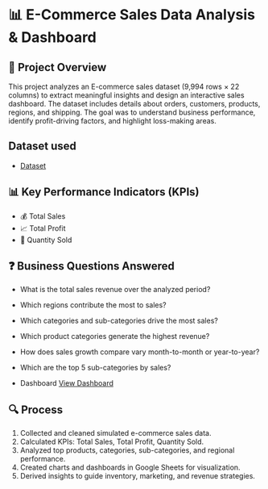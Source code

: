 # 📊 E-Commerce Sales Data Analysis & Dashboard
## 📌 Project Overview
This project analyzes an E-commerce sales dataset (9,994 rows × 22 columns) to extract meaningful insights and design an interactive sales dashboard. The dataset includes details about orders, customers, products, regions, and shipping.
The goal was to understand business performance, identify profit-driving factors, and highlight loss-making areas.

## Dataset used
- <a href="https://github.com/Chaitanya56C/E-commerce-Sales-Analysis-/blob/main/Ecommerce%20Sales%20Analysis.ods">Dataset</a>

## 📊 Key Performance Indicators (KPIs)
- 💰 Total Sales
- 📈 Total Profit
- 🛒 Quantity Sold

## ❓ Business Questions Answered
- What is the total sales revenue over the analyzed period?
- Which regions contribute the most to sales?
- Which categories and sub-categories drive the most sales?
- Which product categories generate the highest revenue?
- How does sales growth compare vary month-to-month or year-to-year?
- Which are the top 5 sub-categories by sales?

- Dashboard <a href="https://github.com/Chaitanya56C/E-commerce-Sales-Analysis-/blob/main/Screenshot.png">View Dashboard</a>

## 🔍 Process

1. Collected and cleaned simulated e-commerce sales data.
2. Calculated KPIs: Total Sales, Total Profit, Quantity Sold.
3. Analyzed top products, categories, sub-categories, and regional performance.
4. Created charts and dashboards in Google Sheets for visualization.
5. Derived insights to guide inventory, marketing, and revenue strategies.



